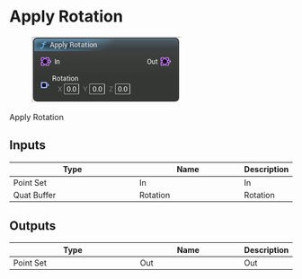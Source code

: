# Apply Rotation

<div align="left" data-full-width="false">

<figure><img src="Apply_Rotation.png" alt=""><figcaption></figcaption></figure>

</div>

Apply Rotation

## Inputs

<table>
<thead><tr><th width="250">Type</th><th width="200">Name</th><th>Description</th></tr></thead>
<tbody>
<tr><td>Point Set</td><td>In</td><td>In</td></tr>
<tr><td>Quat Buffer</td><td>Rotation</td><td>Rotation</td></tr>
</tbody>
</table>

## Outputs

<table>
<thead><tr><th width="250">Type</th><th width="200">Name</th><th>Description</th></tr></thead>
<tbody>
<tr><td>Point Set</td><td>Out</td><td>Out</td></tr>
</tbody>
</table>